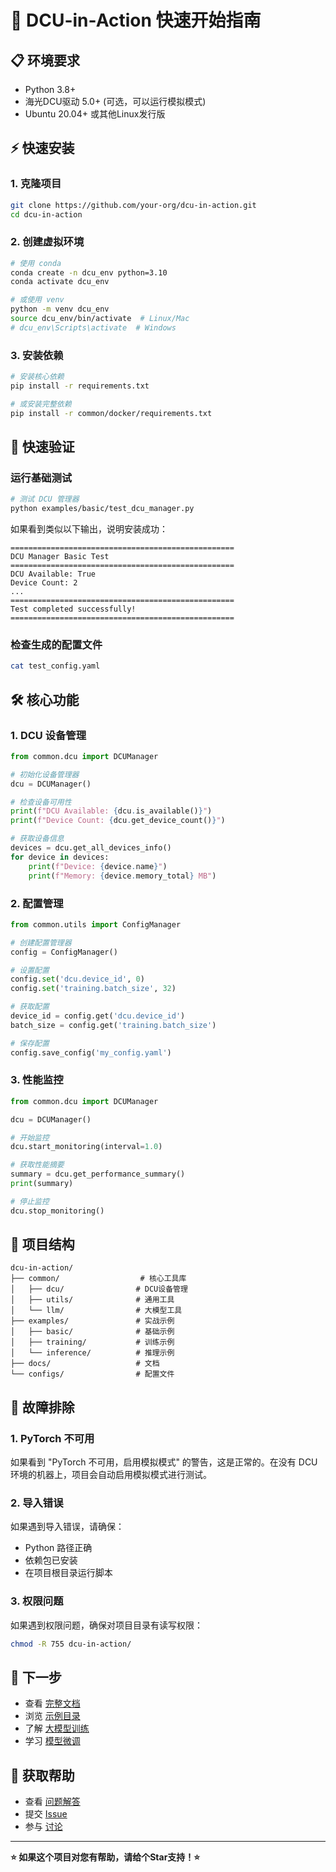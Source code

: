 # 🚀 DCU-in-Action 快速开始指南

## 📋 环境要求

- Python 3.8+
- 海光DCU驱动 5.0+ (可选，可以运行模拟模式)
- Ubuntu 20.04+ 或其他Linux发行版

## ⚡ 快速安装

### 1. 克隆项目
```bash
git clone https://github.com/your-org/dcu-in-action.git
cd dcu-in-action
```

### 2. 创建虚拟环境
```bash
# 使用 conda
conda create -n dcu_env python=3.10
conda activate dcu_env

# 或使用 venv
python -m venv dcu_env
source dcu_env/bin/activate  # Linux/Mac
# dcu_env\Scripts\activate  # Windows
```

### 3. 安装依赖
```bash
# 安装核心依赖
pip install -r requirements.txt

# 或安装完整依赖
pip install -r common/docker/requirements.txt
```

## 🎯 快速验证

### 运行基础测试
```bash
# 测试 DCU 管理器
python examples/basic/test_dcu_manager.py
```

如果看到类似以下输出，说明安装成功：
```
==================================================
DCU Manager Basic Test
==================================================
DCU Available: True
Device Count: 2
...
==================================================
Test completed successfully!
==================================================
```

### 检查生成的配置文件
```bash
cat test_config.yaml
```

## 🛠️ 核心功能

### 1. DCU 设备管理
```python
from common.dcu import DCUManager

# 初始化设备管理器
dcu = DCUManager()

# 检查设备可用性
print(f"DCU Available: {dcu.is_available()}")
print(f"Device Count: {dcu.get_device_count()}")

# 获取设备信息
devices = dcu.get_all_devices_info()
for device in devices:
    print(f"Device: {device.name}")
    print(f"Memory: {device.memory_total} MB")
```

### 2. 配置管理
```python
from common.utils import ConfigManager

# 创建配置管理器
config = ConfigManager()

# 设置配置
config.set('dcu.device_id', 0)
config.set('training.batch_size', 32)

# 获取配置
device_id = config.get('dcu.device_id')
batch_size = config.get('training.batch_size')

# 保存配置
config.save_config('my_config.yaml')
```

### 3. 性能监控
```python
from common.dcu import DCUManager

dcu = DCUManager()

# 开始监控
dcu.start_monitoring(interval=1.0)

# 获取性能摘要
summary = dcu.get_performance_summary()
print(summary)

# 停止监控
dcu.stop_monitoring()
```

## 📁 项目结构

```
dcu-in-action/
├── common/                  # 核心工具库
│   ├── dcu/                # DCU设备管理
│   ├── utils/              # 通用工具
│   └── llm/                # 大模型工具
├── examples/               # 实战示例
│   ├── basic/              # 基础示例
│   ├── training/           # 训练示例
│   └── inference/          # 推理示例
├── docs/                   # 文档
└── configs/                # 配置文件
```

## 🚨 故障排除

### 1. PyTorch 不可用
如果看到 "PyTorch 不可用，启用模拟模式" 的警告，这是正常的。在没有 DCU 环境的机器上，项目会自动启用模拟模式进行测试。

### 2. 导入错误
如果遇到导入错误，请确保：
- Python 路径正确
- 依赖包已安装
- 在项目根目录运行脚本

### 3. 权限问题
如果遇到权限问题，确保对项目目录有读写权限：
```bash
chmod -R 755 dcu-in-action/
```

## 📖 下一步

- 查看 [完整文档](README.md)
- 浏览 [示例目录](examples/)
- 了解 [大模型训练](docs/tutorials/02-model-training.md)
- 学习 [模型微调](docs/tutorials/03-model-finetuning.md)

## 🤝 获取帮助

- 查看 [问题解答](docs/faq.md)
- 提交 [Issue](https://github.com/your-org/dcu-in-action/issues)
- 参与 [讨论](https://github.com/your-org/dcu-in-action/discussions)

---

**⭐ 如果这个项目对您有帮助，请给个Star支持！⭐** 